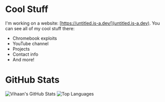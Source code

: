 <!--### Hi there 👋-->

<!--
**VihaanAnand/VihaanAnand** is a ✨ _special_ ✨ repository because its `README.md` (this file) appears on your GitHub profile.

Here are some ideas to get you started:

- 🔭 I’m currently working on ...
- 🌱 I’m currently learning ...
- 👯 I’m looking to collaborate on ...
- 🤔 I’m looking for help with ...
- 💬 Ask me about ...
- 📫 How to reach me: ...
- 😄 Pronouns: ...
- ⚡ Fun fact: ...
-->
# Cool Stuff
I'm working on a website: [https://untitled.is-a.dev/](untitled.is-a.dev). You can see all of my cool stuff there:
- Chromebook exploits
- YouTube channel
- Projects
- Contact info
- And more!
# GitHub Stats
![Vihaan's GitHub Stats](https://github-readme-stats.vercel.app/api?username=VihaanAnand&rank_icon=percentile&show=reviews,discussions_started,discussions_answered,prs_merged,prs_merged_percentage&show_icons=true&theme=dark)
![Top Languages](https://github-readme-stats.vercel.app/api/top-langs/?username=VihaanAnand&langs_count=4&layout=pie&theme=dark)
